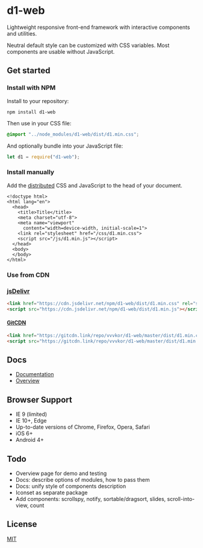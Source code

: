 # d1-web

Lightweight responsive front-end framework
with interactive components and utilities.

Neutral default style can be customized with CSS variables.
Most components are usable without JavaScript.

## Get started

### Install with NPM

Install to your repository:
```
npm install d1-web
```
Then use in your CSS file:
```css
@import "../node_modules/d1-web/dist/d1.min.css";
```
And optionally bundle into your JavaScript file:
```javascript
let d1 = require("d1-web");
```

### Install manually

Add the [distributed](https://github.com/vvvkor/d1-web/archive/master.zip) CSS and JavaScript to the head of your document.

```
<!doctype html>
<html lang="en">
  <head>
    <title>Title</title>
    <meta charset="utf-8">
    <meta name="viewport" 
      content="width=device-width, initial-scale=1">
    <link rel="stylesheet" href="/css/d1.min.css">
    <script src="/js/d1.min.js"></script>
  </head>
  <body>
  </body>
</html>
```

### Use from CDN

### [jsDelivr](https://www.jsdelivr.com/package/npm/d1-web)

```html
<link href="https://cdn.jsdelivr.net/npm/d1-web/dist/d1.min.css" rel="stylesheet">
<script src="https://cdn.jsdelivr.net/npm/d1-web/dist/d1.min.js"></script>
```

#### [GitCDN](https://gitcdn.link/)

```html
<link href="https://gitcdn.link/repo/vvvkor/d1-web/master/dist/d1.min.css" rel="stylesheet">
<script src="https://gitcdn.link/repo/vvvkor/d1-web/master/dist/d1.min.js"></script>
```


## Docs

- [Documentation](https://vvvkor.github.io/d1-web/)
- [Overview](https://vvvkor.github.io/d1-web/overview.html)

## Browser Support

* IE 9 (limited)
* IE 10+, Edge
* Up-to-date versions of Chrome, Firefox, Opera, Safari
* iOS 6+
* Android 4+


## Todo

- Overview page for demo and testing
- Docs: describe options of modules, how to pass them
- Docs: unify style of components description
- Iconset as separate package
- Add components: scrollspy, notify, sortable/dragsort, slides, scroll-into-view, count


## License

[MIT](./LICENSE)